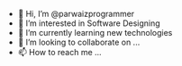 - 👋 Hi, I’m @parwaizprogrammer
- 👀 I’m interested in Software Designing
- 🌱 I’m currently learning new technologies 
- 💞️ I’m looking to collaborate on ...
- 📫 How to reach me ...

<!---
parwaizprogrammer/parwaizprogrammer is a ✨ special ✨ repository because its `README.md` (this file) appears on your GitHub profile.
You can click the Preview link to take a look at your changes.
--->
